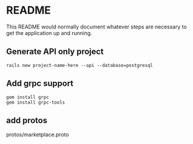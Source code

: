 # README

This README would normally document whatever steps are necessary to get the
application up and running.

## Generate API only project

```rails new project-name-here --api --database=postgresql```

## Add grpc support

```
gem install grpc
gem install grpc-tools
```

## add protos

protos/marketplace.proto

